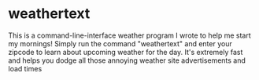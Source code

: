 # weathertext
This is a command-line-interface weather program I wrote to help me start my mornings! Simply run the command "weathertext" and enter your zipcode to learn about upcoming weather for the day. It's extremely fast and helps you dodge all those annoying weather site advertisements and load times
